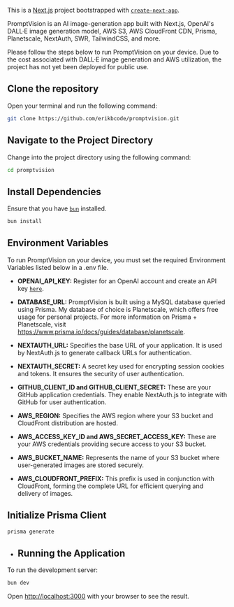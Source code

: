 This is a [Next.js](https://nextjs.org/) project bootstrapped with [`create-next-app`](https://github.com/vercel/next.js/tree/canary/packages/create-next-app).

PromptVision is an AI image-generation app built with Next.js, OpenAI's DALL·E image generation model, AWS S3, AWS CloudFront CDN, Prisma, Planetscale, NextAuth, SWR, TailwindCSS, and more.

Please follow the steps below to run PromptVision on your device. Due to the cost associated with DALL·E image generation and AWS utilization, the project has not yet been deployed for public use. 

## Clone the repository

Open your terminal and run the following command:

```bash
git clone https://github.com/erikbcode/promptvision.git
```

## Navigate to the Project Directory

Change into the project directory using the following command:

```bash
cd promptvision
```

## Install Dependencies

Ensure that you have [`bun`](https://bun.sh) installed.

```bash
bun install
```

## Environment Variables

To run PromptVision on your device, you must set the required Environment Variables listed below in a .env file.

- **OPENAI_API_KEY:** Register for an OpenAI account and create an API key [`here`](https://openai.com/blog/openai-api).
  
- **DATABASE_URL:** PromptVision is built using a MySQL database queried using Prisma. My database of choice is Planetscale, which offers free usage for personal projects. For more information on Prisma + Planetscale, visit https://www.prisma.io/docs/guides/database/planetscale.
  
- **NEXTAUTH_URL:** Specifies the base URL of your application. It is used by NextAuth.js to generate callback URLs for authentication.

- **NEXTAUTH_SECRET:** A secret key used for encrypting session cookies and tokens. It ensures the security of user authentication.

- **GITHUB_CLIENT_ID and GITHUB_CLIENT_SECRET:** These are your GitHub application credentials. They enable NextAuth.js to integrate with GitHub for user authentication.
  
- **AWS_REGION:** Specifies the AWS region where your S3 bucket and CloudFront distribution are hosted.

- **AWS_ACCESS_KEY_ID and AWS_SECRET_ACCESS_KEY:** These are your AWS credentials providing secure access to your S3 bucket.

- **AWS_BUCKET_NAME:** Represents the name of your S3 bucket where user-generated images are stored securely.

- **AWS_CLOUDFRONT_PREFIX:** This prefix is used in conjunction with CloudFront, forming the complete URL for efficient querying and delivery of images.

## Initialize Prisma Client

```bash
prisma generate
```

- ## Running the Application

To run the development server:

```bash
bun dev
```

Open [http://localhost:3000](http://localhost:3000) with your browser to see the result.
